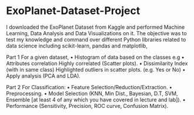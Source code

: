# ExoPlanet-Dataset-Project
I downloaded the ExoPlanet Dataset from Kaggle and performed Machine Learning, Data Analysis and Data Visualizations on it. 
The objective was to test my knowledge and command over different Python libraries related to data science including scikit-learn, pandas and matplotlib,

Part 1
For a given dataset, 
•	Histogram of data based on the classes e.g 
•	Attributes correlation
  Highly correlated (Scatter plots).
•	Dissimilarity Index (with in same class)
  Highlighted outliers in scatter plots. (e.g. Yes or No)
•	Apply analysis (PCA and LDA).

Part 2
For Classification:
•	Feature Selection/Reduction/Extraction.
•	Preprocessing.
•	Model Selection (KNN, Min Dist., Bayesian, D.T, SVM, Ensemble [at least 4 of any which you have covered in lecture and lab]).
•	Performance (Sensitivity, Precision, ROC curve, Confusion Matrix).

